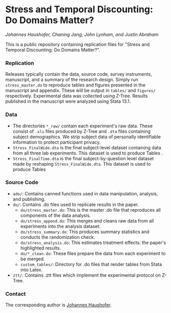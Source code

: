 # Stress and Temporal Discounting: Do Domains Matter?
_Johannes Haushofer, Chaning Jang, John Lynham, and Justin Abraham_

This is a public repository containing replication files for "Stress and Temporal Discounting: Do Domains Matter?".

### Replication

Releases typically contain the data, source code, survey instruments, manuscript, and a summary of the research design. Simply run `stress_master.do` to reproduce tables and figures presented in the manuscript and appendix. These will be output in `tables/` and `figures/` respectively. Experimental data was collected using Z-Tree. Results published in the manuscript were analyzed using Stata 13.1.

### Data

+ The directories `*_raw/` contain each experiment's raw data. These consist of `.xls` files produced by Z-Tree and `.dta` files containing subject demographics. We strip subject data of personally identifiable information to protect participant privacy.
+ `Stress_FinalWide.dta` is the final subject-level dataset containing data from all three lab experiments. This dataset is used to produce Tables .
+ `Stress_FinalTime.dta` is the final subject-by-question level dataset made by reshaping `Stress_FinalWide.dta`. This dataset is used to produce Tables

### Source Code

+ `ado/`: Contains canned functions used in data manipulation, analysis, and publishing.
+ `do/`: Contains .do files used to replicate results in the paper.
	- `do/stress_master.do`: This is the master .do file that reproduces all components of the data analysis.
	- `do/stress_append.do`: This merges and cleans raw data from all experiments into the analysis dataset.
	- `do/stress_summary.do`: This produces summary statistics and conducts the randomization check.
	- `do/stress_analysis.do`: This estimates treatment effects: the paper's highlighted results.
	- `do/*_clean.do`: These files prepare the data from each experiment to be merged.
	- `custom_tables/`: Directory for .do files that render tables from Stata into Latex.
+ `ztt/`: Contains .ztt files which implement the experimental protocol on Z-Tree.

### Contact

The corresponding author is [Johannes Haushofer](haushofer@princeton.edu "haushofer@princeton.edu").

<!-- Releases contain 1. source code, 2. data, 3. tables/figures, 4. summary, 5. instruments, 6. manuscript -->
